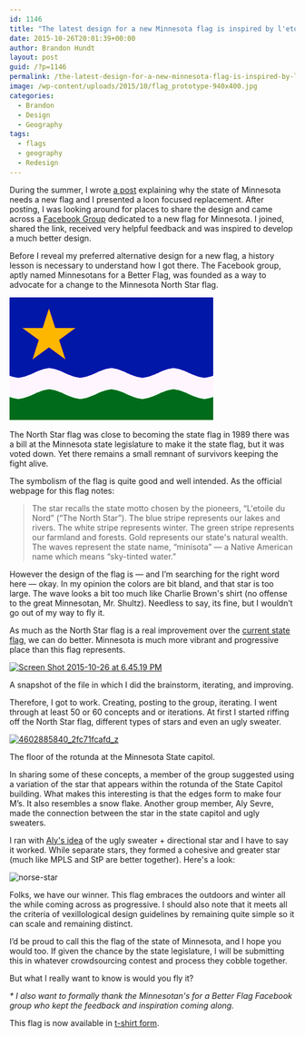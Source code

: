 ```yaml
---
id: 1146
title: "The latest design for a new Minnesota flag is inspired by l'etoile du nord"
date: 2015-10-26T20:01:39+00:00
author: Brandon Hundt
layout: post
guid: /?p=1146
permalink: /the-latest-design-for-a-new-minnesota-flag-is-inspired-by-letoile-du-nord/
image: /wp-content/uploads/2015/10/flag_prototype-940x400.jpg
categories:
  - Brandon
  - Design
  - Geography
tags:
  - flags
  - geography
  - Redesign
---
```

During the summer, I wrote [a post](/adventures-in-vexillology-a-new-flag-for-minnesota/) explaining why the state of Minnesota needs a new flag and I presented a loon focused replacement. After posting, I was looking around for places to share the design and came across a [Facebook Group](https://www.facebook.com/groups/60969148707/) dedicated to a new flag for Minnesota. I joined, shared the link, received very helpful feedback and was inspired to develop a much better design.<!--more-->

Before I reveal my preferred alternative design for a new flag, a history lesson is necessary to understand how I got there. The Facebook group, aptly named Minnesotans for a Better Flag, was founded as a way to advocate for a change to the Minnesota North Star flag.

[<img class="size-full wp-image-1148 aligncenter" src="/wp-content/uploads/2015/10/mnflag-graphic1.gif" alt="mnflag-graphic1" width="359" height="216" />](/wp-content/uploads/2015/10/mnflag-graphic1.gif)

The North Star flag was close to becoming the state flag in 1989 there was a bill at the Minnesota state legislature to make it the state flag, but it was voted down. Yet there remains a small remnant of survivors keeping the fight alive.

The symbolism of the flag is quite good and well intended. As the official webpage for this flag notes:

> The star recalls the state motto chosen by the pioneers, &#8220;L'etoile du Nord&#8221; (&#8220;The North Star&#8221;). The blue stripe represents our lakes and rivers. The white stripe represents winter. The green stripe represents our farmland and forests. Gold represents our state's natural wealth. The waves represent the state name, &#8220;minisota&#8221; &#8212; a Native American name which means &#8220;sky-tinted water.&#8221;

However the design of the flag is — and I’m searching for the right word here — okay. In my opinion the colors are bit bland, and that star is too large. The wave looks a bit too much like Charlie Brown's shirt (no offense to the great Minnesotan, Mr. Shultz). Needless to say, its fine, but I wouldn’t go out of my way to fly it.

As much as the North Star flag is a real improvement over the [current state flag](https://en.wikipedia.org/wiki/Flag_of_Minnesota), we can do better. Minnesota is much more vibrant and progressive place than this flag represents.

<div id="attachment_1147" style="width: 650px" class="wp-caption alignnone">
  <a href="/wp-content/uploads/2015/10/Screen-Shot-2015-10-26-at-6.45.19-PM.png"><img class="wp-image-1147 size-large" src="/wp-content/uploads/2015/10/Screen-Shot-2015-10-26-at-6.45.19-PM-1024x583.png" alt="Screen Shot 2015-10-26 at 6.45.19 PM" width="640" height="364" srcset="/wp-content/uploads/2015/10/Screen-Shot-2015-10-26-at-6.45.19-PM-1024x583.png 1024w, /wp-content/uploads/2015/10/Screen-Shot-2015-10-26-at-6.45.19-PM-300x171.png 300w" sizes="(max-width: 640px) 100vw, 640px" /></a>

  <p class="wp-caption-text">
    A snapshot of the file in which I did the brainstorm, iterating, and improving.
  </p>
</div>

<p style="clear: both;">
  Therefore, I got to work. Creating, posting to the group, iterating. I went through at least 50 or 60 concepts and or iterations. At first I started riffing off the North Star flag, different types of stars and even an ugly sweater.
</p>

<div id="attachment_1149" style="width: 650px" class="wp-caption alignnone">
  <a href="/wp-content/uploads/2015/10/4602885840_2fc71fcafd_z.jpg"><img class="wp-image-1149 size-full" style="float: none; margin: 0;" src="/wp-content/uploads/2015/10/4602885840_2fc71fcafd_z.jpg" alt="4602885840_2fc71fcafd_z" width="640" height="480" srcset="/wp-content/uploads/2015/10/4602885840_2fc71fcafd_z.jpg 640w, /wp-content/uploads/2015/10/4602885840_2fc71fcafd_z-300x225.jpg 300w" sizes="(max-width: 640px) 100vw, 640px" /></a>

  <p class="wp-caption-text">
    The floor of the rotunda at the Minnesota State capitol.
  </p>
</div>

In sharing some of these concepts, a member of the group suggested using a variation of the star that appears within the rotunda of the State Capitol building. What makes this interesting is that the edges form to make four M’s. It also resembles a snow flake. Another group member, Aly Sevre, made the connection between the star in the state capitol and ugly sweaters.

I ran with [Aly's idea](https://www.facebook.com/groups/60969148707/permalink/10153484743898708/) of the ugly sweater + directional star and I have to say it worked. While separate stars, they formed a cohesive and greater star (much like MPLS and StP are better together). Here's a look:

<img class="alignnone size-full wp-image-1150" src="/wp-content/uploads/2015/10/norse-star.png" alt="norse-star" width="1290" height="836" srcset="/wp-content/uploads/2015/10/norse-star.png 1290w, /wp-content/uploads/2015/10/norse-star-300x194.png 300w, /wp-content/uploads/2015/10/norse-star-1024x664.png 1024w" sizes="(max-width: 1290px) 100vw, 1290px" />

Folks, we have our winner. This flag embraces the outdoors and winter all the while coming across as progressive. I should also note that it meets all the criteria of vexillological design guidelines by remaining quite simple so it can scale and remaining distinct.

I’d be proud to call this the flag of the state of Minnesota, and I hope you would too. If given the chance by the state legislature, I will be submitting this in whatever crowdsourcing contest and process they cobble together.

But what I really want to know is would you fly it?

_* I also want to formally thank the Minnesotan's for a Better Flag Facebook group who kept the feedback and inspiration coming along._

This flag is now available in [t-shirt form](https://cottonbureau.com/products/letoile-du-nord-the-minnesota-north-star?fbclid=IwAR1R8cNJLOTNRjepjlUrq7sWLa_JQGwMA4TIdvhyRCkfnSCBYgfwHUopLYs#/1417424/tee-men-standard-tee-midnight-blue-poly-cotton-xs).
